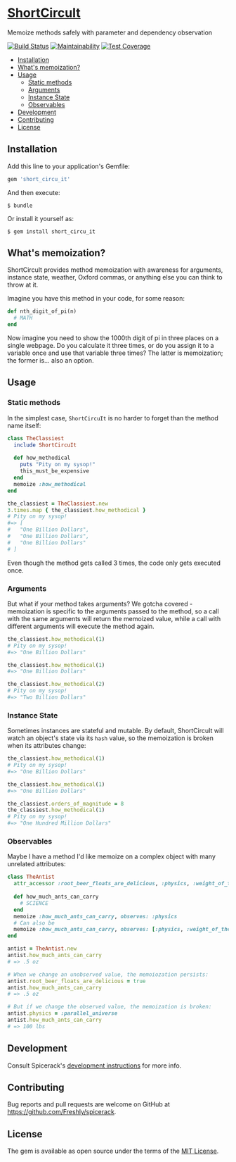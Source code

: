 # [ShortCircuIt](https://www.youtube.com/watch?v=XtP88AGsslo)

Memoize methods safely with parameter and dependency observation

[![Build Status](https://semaphoreci.com/api/v1/freshly/spicerack/branches/main/badge.svg)](https://semaphoreci.com/freshly/spicerack)
[![Maintainability](https://api.codeclimate.com/v1/badges/7e089c2617c530a85b17/maintainability)](https://codeclimate.com/github/Freshly/spicerack/maintainability)
[![Test Coverage](https://api.codeclimate.com/v1/badges/7e089c2617c530a85b17/test_coverage)](https://codeclimate.com/github/Freshly/spicerack/test_coverage)

* [Installation](#installation)
* [What's memoization?](#whats-memoization)
* [Usage](#usage)
   * [Static methods](#static-methods)
   * [Arguments](#arguments)
   * [Instance State](#instance-state)
   * [Observables](#observables)
* [Development](#development)
* [Contributing](#contributing)
* [License](#license)

## Installation

Add this line to your application's Gemfile:

```ruby
gem 'short_circu_it'
```

And then execute:

    $ bundle

Or install it yourself as:

    $ gem install short_circu_it

## What's memoization?

ShortCircuIt provides method memoization with awareness for arguments, instance state, weather, Oxford commas, or anything else you can think to throw at it.

Imagine you have this method in your code, for some reason:

```ruby
def nth_digit_of_pi(n)
  # MATH
end
```

Now imagine you need to show the 1000th digit of pi in three places on a single webpage. Do you calculate it three times, or do you assign it to a variable once and use that variable three times? The latter is memoization; the former is... also an option.

## Usage

### Static methods

In the simplest case, `ShortCircuIt` is no harder to forget than the method name itself:

```ruby
class TheClassiest
  include ShortCircuIt
  
  def how_methodical
    puts "Pity on my sysop!"
    this_must_be_expensive
  end
  memoize :how_methodical
end

the_classiest = TheClassiest.new
3.times.map { the_classiest.how_methodical }
# Pity on my sysop!
#=> [
#   "One Billion Dollars",
#   "One Billion Dollars",
#   "One Billion Dollars"
# ]
```

Even though the method gets called 3 times, the code only gets executed once.

### Arguments

But what if your method takes arguments? We gotcha covered - memoization is specific to the arguments passed to the method, so a call with the same arguments will return the memoized value, while a call with different arguments will execute the method again.

```ruby
the_classiest.how_methodical(1)
# Pity on my sysop!
#=> "One Billion Dollars"

the_classiest.how_methodical(1)
#=> "One Billion Dollars"

the_classiest.how_methodical(2)
# Pity on my sysop!
#=> "Two Billion Dollars"
```

### Instance State

Sometimes instances are stateful and mutable. By default, ShortCircuIt will watch an object's state via its `hash` value, so the memoization is broken when its attributes change:

```ruby
the_classiest.how_methodical(1)
# Pity on my sysop!
#=> "One Billion Dollars"

the_classiest.how_methodical(1)
#=> "One Billion Dollars"

the_classiest.orders_of_magnitude = 8
the_classiest.how_methodical(1)
# Pity on my sysop!
#=> "One Hundred Million Dollars"
```

### Observables

Maybe I have a method I'd like memoize on a complex object with many unrelated attributes:

```ruby
class TheAntist
  attr_accessor :root_beer_floats_are_delicious, :physics, :weight_of_the_universe
  
  def how_much_ants_can_carry
    # SCIENCE
  end
  memoize :how_much_ants_can_carry, observes: :physics
  # Can also be
  memoize :how_much_ants_can_carry, observes: [:physics, :weight_of_the_universe]
end

antist = TheAntist.new
antist.how_much_ants_can_carry
# => .5 oz

# When we change an unobserved value, the memoiozation persists:
antist.root_beer_floats_are_delicious = true
antist.how_much_ants_can_carry
# => .5 oz

# But if we change the observed value, the memoization is broken:
antist.physics = :parallel_universe
antist.how_much_ants_can_carry
# => 100 lbs
```

## Development

Consult Spicerack's [development instructions](../README.md#development) for more info.

## Contributing

Bug reports and pull requests are welcome on GitHub at https://github.com/Freshly/spicerack.

## License

The gem is available as open source under the terms of the [MIT License](https://opensource.org/licenses/MIT).
